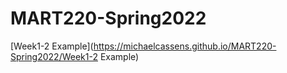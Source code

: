 # MART220-Spring2022

[Week1-2 Example](https://michaelcassens.github.io/MART220-Spring2022/Week1-2 Example)
